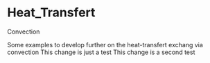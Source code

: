 # Heat_Transfert
Convection

Some examples to develop further on the heat-transfert exchang via convection
This change is just a test
This change is a second test
